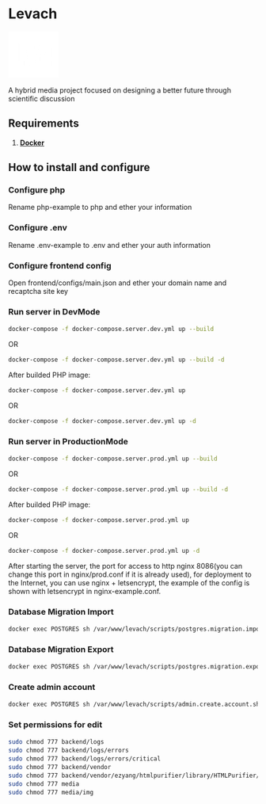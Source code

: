 # Levach

![](https://github.com/marxunion/levach/blob/main/frontend/src/assets/img/logo/logo.png?raw=true)

A hybrid media project focused on designing a better future through scientific discussion 

## Requirements

1. [**Docker**](https://www.docker.com/)

## How to install and configure

### Configure php
Rename php-example to php and ether your information

### Configure .env
Rename .env-example to .env and ether your auth information

### Configure frontend config
Open frontend/configs/main.json and ether your domain name and recaptcha site key 

### Run server in DevMode
```bash
docker-compose -f docker-compose.server.dev.yml up --build
```
OR
```bash
docker-compose -f docker-compose.server.dev.yml up --build -d
```

After builded PHP image:
```bash
docker-compose -f docker-compose.server.dev.yml up
```
OR
```bash
docker-compose -f docker-compose.server.dev.yml up -d
```

### Run server in ProductionMode
```bash
docker-compose -f docker-compose.server.prod.yml up --build
```
OR
```bash
docker-compose -f docker-compose.server.prod.yml up --build -d
```

After builded PHP image:
```bash
docker-compose -f docker-compose.server.prod.yml up
```
OR
```bash
docker-compose -f docker-compose.server.prod.yml up -d
```
After starting the server, the port for access to http nginx 8086(you can change this port in nginx/prod.conf if it is already used), for deployment to the Internet, you can use nginx + letsencrypt, the example of the config is shown with letsencrypt in nginx-example.conf. 

### Database Migration Import
```bash
docker exec POSTGRES sh /var/www/levach/scripts/postgres.migration.import.sh
```

### Database Migration Export
```bash
docker exec POSTGRES sh /var/www/levach/scripts/postgres.migration.export.sh
```

### Create admin account
```bash
docker exec POSTGRES sh /var/www/levach/scripts/admin.create.account.sh
```

### Set permissions for edit
```bash
sudo chmod 777 backend/logs
sudo chmod 777 backend/logs/errors
sudo chmod 777 backend/logs/errors/critical
sudo chmod 777 backend/vendor
sudo chmod 777 backend/vendor/ezyang/htmlpurifier/library/HTMLPurifier/DefinitionCache/Serializer
sudo chmod 777 media
sudo chmod 777 media/img
```